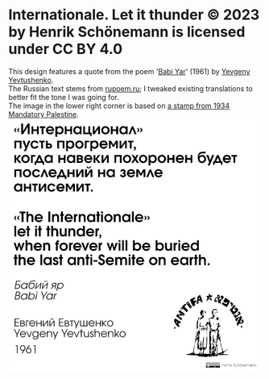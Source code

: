 # Internationale. Let it thunder © 2023 by Henrik Schönemann is licensed under CC BY 4.0
This design features a quote from the poem '[Babi Yar](https://remember.org/witness/babiyar)' (1961) by [Yevgeny Yevtushenko](https://en.wikipedia.org/wiki/Yevgeny_Yevtushenko).  
The Russian text stems from [rupoem.ru](https://rupoem.ru/evtushenko/nad-babim-yarom.aspx); I tweaked existing translations to better fit the tone I was going for.  
The image in the lower right corner is based on [a stamp from 1934 Mandatory Palestine](https://web.archive.org/web/20230807024504/https://forward.com/news/448022/antifa-yiddish-zionist/).
![image](https://github.com/Schoeneh/sharing-is-caring/blob/74dd9f20ce12f4d8c0dfe7d3cbadcc8821c91c65/Art/Internationale_let%20it%20thunder/sticker_internationale_let%20it%20thunder.png)
